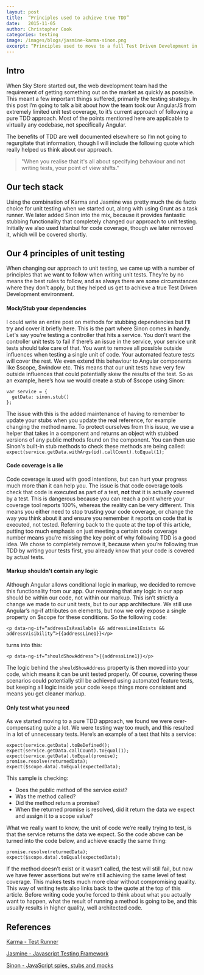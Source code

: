 ```yaml
---
layout: post
title:  “Principles used to achieve true TDD”
date:   2015-11-05
author: Christopher Cook
categories: testing
image: /images/blogs/jasmine-karma-sinon.png
excerpt: “Principles used to move to a full Test Driven Development in Sky Store Web.”
---
```


## Intro
When Sky Store started out, the web development team had the requirement of getting something out on the market as quickly as possible. This meant a few important things suffered, primarily the testing strategy. In this post I’m going to talk a bit about how the team took our AngularJS from extremely limited unit test coverage, to it’s current approach of following a pure TDD approach. Most of the points mentioned here are applicable to virtually any codebase, not specifically Angular.

The benefits of TDD are well documented elsewhere so I’m not going to regurgitate that information, though I will include the following quote which really helped us think about our approach.

>"When you realise that it's all about specifying behaviour and not writing tests, your point of view shifts."

## Our tech stack
Using the combination of Karma and Jasmine was pretty much the de facto choice for unit testing when we started out, along with using Grunt as a task runner. We later added Sinon into the mix, because it provides fantastic stubbing functionality that completely changed our approach to unit testing. Initially we also used Istanbul for code coverage, though we later removed it, which will be covered shortly.

## Our 4 principles of unit testing
When changing our approach to unit testing, we came up with a number of principles that we want to follow when writing unit tests. They're by no means the best rules to follow, and as always there are some circumstances where they don't apply, but they helped us get to achieve a true Test Driven Development environment.

#### Mock/Stub your dependencies
I could write an entire post on methods for stubbing dependencies but I'll try and cover it briefly here. This is the part where Sinon comes in handy. Let's say you’re testing a controller that hits a service. You don’t want the controller unit tests to fail if there’s an issue in the service, your service unit tests should take care of that. You want to remove all possible outside influences when testing a single unit of code. Your automated feature tests will cover the rest. We even extend this behaviour to Angular components like $scope, $window etc. This means that our unit tests have very few outside influences that could potentially skew the results of the test. So as an example, here’s how we would create a stub of $scope using Sinon:

```
var service = {
  getData: sinon.stub()
};
```

The issue with this is the added maintenance of having to remember to update your stubs when you update the real reference, for example changing the method name. To protect ourselves from this issue, we use a helper that takes in a component and returns an object with stubbed versions of any public methods found on the component. You can then use Sinon's built-in stub methods to check these methods are being called: `expect(service.getData.withArgs(id).callCount).toEqual(1);`

#### Code coverage is a lie
Code coverage is used with good intentions, but can hurt your progress much more than it can help you. The issue is that code coverage tools check that code is executed as part of a test, __not__ that it is actually covered by a test. This is dangerous because you can reach a point where your coverage tool reports 100%, whereas the reality can be very different. This means you either need to stop trusting your code coverage, or change the way you think about it and ensure you remember it reports on code that is executed, not tested. Referring back to the quote at the top of this article, putting too much emphasis on just meeting a certain code coverage number means you’re missing the key point of why following TDD is a good idea. We chose to completely remove it, because when you’re following true TDD by writing your tests first, you already know that your code is covered by actual tests.

#### Markup shouldn't contain any logic
Although Angular allows conditional logic in markup, we decided to remove this functionality from our app. Our reasoning that any logic in our app should be within our code, not within our markup. This isn’t strictly a change we made to our unit tests, but to our app architecture. We still use Angular’s ng-if attributes on elements, but now we only expose a single property on $scope for these conditions.
So the following code:

```
<p data-ng-if=“addressIsAvailable && addressLine1Exists && addressVisibility”>{{addressLine1}}</p>
```

turns into this:

```
<p data-ng-if=“shouldShowAddress”>{{addressLine1}}</p>
```

The logic behind the `shouldShowAddress` property is then moved into your code, which means it can be unit tested properly. Of course, covering these scenarios could potentially still be achieved using automated feature tests, but keeping all logic inside your code keeps things more consistent and means you get cleaner markup.

#### Only test what you need
As we started moving to a pure TDD approach, we found we were over-compensating quite a lot. We were testing way too much, and this resulted in a lot of unnecessary tests. Here’s an example of a test that hits a service:

```
expect(service.getData).toBeDefined();
expect(service.getData.callCount).toEqual(1);
expect(service.getData).toEqual(promise);
promise.resolve(returnedData);
expect($scope.data).toEqual(expectedData);
```

This sample is checking:

- Does the public method of the service exist?
- Was the method called?
- Did the method return a promise?
- When the returned promise is resolved, did it return the data we expect and assign it to a scope value?

What we really want to know, the unit of code we’re really trying to test, is that the service returns the data we expect. So the code above can be turned into the code below, and achieve exactly the same thing:

```
promise.resolve(returnedData);
expect($scope.data).toEqual(expectedData);
```

If the method doesn’t exist or it wasn’t called, the test will still fail, but now we have fewer assertions but we’re still achieving the same level of test coverage. This makes tests much more clear without compromising quality. This way of writing tests also links back to the quote at the top of this article. Before writing code you’re forced to think about what you actually want to happen, what the result of running a method is going to be, and this usually results in higher quality, well architected code.

## References

[Karma - Test Runner](http://karma-runner.github.io/0.13/index.html)

[Jasmine - Javascript Testing Framework](http://jasmine.github.io/)

[Sinon - JavaScript spies, stubs and mocks](http://sinonjs.org/)
